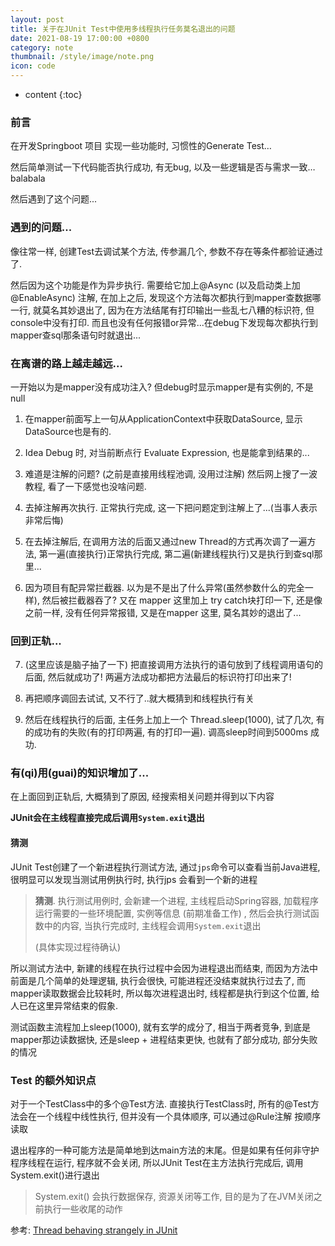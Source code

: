 ```yaml
---
layout: post
title: 关于在JUnit Test中使用多线程执行任务莫名退出的问题
date: 2021-08-19 17:00:00 +0800
category: note
thumbnail: /style/image/note.png
icon: code
---
```


* content
{:toc}
### 前言

在开发Springboot 项目 实现一些功能时, 习惯性的Generate Test…

然后简单测试一下代码能否执行成功, 有无bug, 以及一些逻辑是否与需求一致…balabala

然后遇到了这个问题...

### 遇到的问题...

像往常一样, 创建Test去调试某个方法, 传参漏几个, 参数不存在等条件都验证通过了.

然后因为这个功能是作为异步执行. 需要给它加上@Async (以及启动类上加@EnableAsync) 注解, 在加上之后, 发现这个方法每次都执行到mapper查数据哪一行, 就莫名其妙退出了, 因为在方法结尾有打印输出一些乱七八糟的标识符, 但console中没有打印. 而且也没有任何报错or异常...在debug下发现每次都执行到mapper查sql那条语句时就退出...

### 在离谱的路上越走越远...

一开始以为是mapper没有成功注入? 但debug时显示mapper是有实例的, 不是null

1. 在mapper前面写上一句从ApplicationContext中获取DataSource, 显示DataSource也是有的.

2. Idea Debug 时, 对当前断点行 Evaluate Expression, 也是能拿到结果的...

3. 难道是注解的问题? (之前是直接用线程池调, 没用过注解) 然后网上搜了一波教程, 看了一下感觉也没啥问题.

4. 去掉注解再次执行. 正常执行完成, 这一下把问题定到注解上了...(当事人表示非常后悔)

5. 在去掉注解后, 在调用方法的后面又通过new Thread的方式再次调了一遍方法, 第一遍(直接执行)正常执行完成, 第二遍(新建线程执行)又是执行到查sql那里...

6. 因为项目有配异常拦截器. 以为是不是出了什么异常(虽然参数什么的完全一样), 然后被拦截器吞了? 又在 mapper 这里加上 try catch块打印一下, 还是像之前一样, 没有任何异常报错, 又是在mapper 这里, 莫名其妙的退出了...

### 回到正轨...

7. (这里应该是脑子抽了一下) 把直接调用方法执行的语句放到了线程调用语句的后面, 然后就成功了! 两遍方法成功都把方法最后的标识符打印出来了!

8. 再把顺序调回去试试, 又不行了..就大概猜到和线程执行有关

9. 然后在线程执行的后面, 主任务上加上一个 Thread.sleep(1000), 试了几次, 有的成功有的失败(有的打印两遍, 有的打印一遍). 调高sleep时间到5000ms 成功.

### 有(qi)用(guai)的知识增加了...

在上面回到正轨后, 大概猜到了原因, 经搜索相关问题并得到以下内容

**JUnit会在主线程直接完成后调用`System.exit`退出**

#### 猜测

JUnit Test创建了一个新进程执行测试方法, 通过`jps`命令可以查看当前Java进程, 很明显可以发现当测试用例执行时, 执行jps 会看到一个新的进程

> **猜测**. 执行测试用例时, 会新建一个进程, 主线程启动Spring容器, 加载程序运行需要的一些环境配置, 实例等信息 (前期准备工作) , 然后会执行测试函数中的内容, 当执行完成时, 主线程会调用`System.exit`退出
>
> (具体实现过程待确认)

所以测试方法中, 新建的线程在执行过程中会因为进程退出而结束, 而因为方法中前面是几个简单的处理逻辑, 执行会很快, 可能进程还没结束就执行过去了, 而mapper读取数据会比较耗时, 所以每次进程退出时, 线程都是执行到这个位置, 给人已在这里异常结束的假象.

测试函数主流程加上sleep(1000), 就有玄学的成分了, 相当于两者竞争, 到底是mapper那边读数据快, 还是sleep + 进程结束更快, 也就有了部分成功, 部分失败的情况

### Test 的额外知识点

对于一个TestClass中的多个@Test方法. 直接执行TestClass时, 所有的@Test方法会在一个线程中线性执行, 但并没有一个具体顺序, 可以通过@Rule注解 按顺序读取

退出程序的一种可能方法是简单地到达main方法的末尾。但是如果有任何非守护程序线程在运行, 程序就不会关闭, 所以JUnit Test在主方法执行完成后, 调用System.exit()进行退出

> System.exit() 会执行数据保存, 资源关闭等工作, 目的是为了在JVM关闭之前执行一些收尾的动作

参考: [Thread behaving strangely in JUnit](https://stackoverflow.com/questions/16616590/thread-behaving-strangely-in-junit?newreg=982b06770de84c4dbc76ba868d864394)
